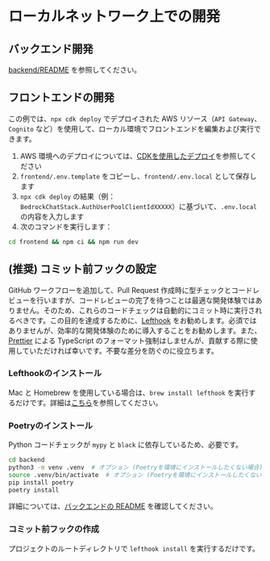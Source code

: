 # ローカルネットワーク上での開発

## バックエンド開発

[backend/README](../backend/README_th-TH_ja-JP.md) を参照してください。

## フロントエンドの開発

この例では、`npx cdk deploy` でデプロイされた AWS リソース（`API Gateway`、`Cognito` など）を使用して、ローカル環境でフロントエンドを編集および実行できます。

1. AWS 環境へのデプロイについては、[CDKを使用したデプロイ](../README.md#deploy-using-cdk)を参照してください
2. `frontend/.env.template` をコピーし、`frontend/.env.local` として保存します
3. `npx cdk deploy` の結果（例：`BedrockChatStack.AuthUserPoolClientIdXXXXX`）に基づいて、`.env.local` の内容を入力します
4. 次のコマンドを実行します：

```zsh
cd frontend && npm ci && npm run dev
```

## (推奨) コミット前フックの設定

GitHub ワークフローを追加して、Pull Request 作成時に型チェックとコードレビューを行いますが、コードレビューの完了を待つことは最適な開発体験ではありません。そのため、これらのコードチェックは自動的にコミット時に実行されるべきです。この目的を達成するために、[Lefthook](https://github.com/evilmartians/lefthook?tab=readme-ov-file#install) をお勧めします。必須ではありませんが、効率的な開発体験のために導入することをお勧めします。また、[Prettier](https://prettier.io/) による TypeScript のフォーマット強制はしませんが、貢献する際に使用していただければ幸いです。不要な差分を防ぐのに役立ちます。

### Lefthookのインストール

Mac と Homebrew を使用している場合は、`brew install lefthook` を実行するだけです。詳細は[こちら](https://github.com/evilmartians/lefthook#install)を参照してください。

### Poetryのインストール

Python コードチェックが `mypy` と `black` に依存しているため、必要です。

```sh
cd backend
python3 -m venv .venv  # オプション (Poetryを環境にインストールしたくない場合)
source .venv/bin/activate  # オプション (Poetryを環境にインストールしたくない場合)
pip install poetry
poetry install
```

詳細については、[バックエンドの README](../backend/README_th-TH_ja-JP.md) を確認してください。

### コミット前フックの作成

プロジェクトのルートディレクトリで `lefthook install` を実行するだけです。